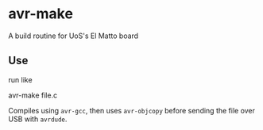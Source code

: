 # avr-make
A build routine for UoS's El Matto board

## Use

run like

  avr-make file.c

Compiles using `avr-gcc`, then uses `avr-objcopy` before sending the file over USB with `avrdude`.
